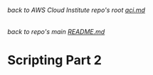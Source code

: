 ###### back to AWS Cloud Institute repo's root [aci.md](../aci.md)
###### back to repo's main [README.md](../../../README.md)
# Scripting Part 2

